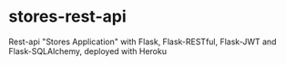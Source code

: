 # stores-rest-api
Rest-api "Stores Application" with Flask, Flask-RESTful, Flask-JWT and Flask-SQLAlchemy, deployed with Heroku
